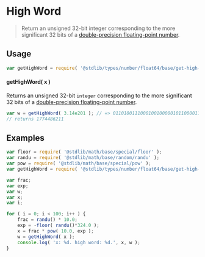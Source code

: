 # High Word

> Return an unsigned 32-bit integer corresponding to the more significant 32 bits of a [double-precision floating-point number][ieee754].

<section class="usage">

## Usage

```javascript
var getHighWord = require( '@stdlib/types/number/float64/base/get-high-word' );
```

#### getHighWord( x )

Returns an unsigned 32-bit `integer` corresponding to the more significant 32 bits of a [double-precision floating-point number][ieee754].

```javascript
var w = getHighWord( 3.14e201 ); // => 01101001110001001000001011000011
// returns 1774486211
```

</section>

<!-- /.usage -->

<section class="examples">

## Examples

```javascript
var floor = require( '@stdlib/math/base/special/floor' );
var randu = require( '@stdlib/math/base/random/randu' );
var pow = require( '@stdlib/math/base/special/pow' );
var getHighWord = require( '@stdlib/types/number/float64/base/get-high-word' );

var frac;
var exp;
var w;
var x;
var i;

for ( i = 0; i < 100; i++ ) {
    frac = randu() * 10.0;
    exp = -floor( randu()*324.0 );
    x = frac * pow( 10.0, exp );
    w = getHighWord( x );
    console.log( 'x: %d. high word: %d.', x, w );
}
```

</section>

<!-- /.examples -->

<section class="links">

[ieee754]: https://en.wikipedia.org/wiki/IEEE_754-1985

</section>

<!-- /.links -->
